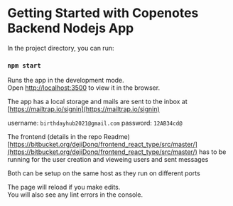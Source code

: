 # Getting Started with Copenotes Backend Nodejs App

In the project directory, you can run:

### `npm start`

Runs the app in the development mode.\
Open [http://localhost:3500](http://localhost:3500) to view it in the browser.

The app has a local storage and mails are sent to the inbox at [https://mailtrap.io/signin](https://mailtrap.io/signin)

username: `birthdayhub2021@gmail.com`
password: `12AB34cd@`

The frontend (details in the repo Readme) [https://bitbucket.org/dejiDonq/frontend_react_type/src/master/](https://bitbucket.org/dejiDonq/frontend_react_type/src/master/) has to be running for the user creation and vieweing users and sent messages

Both can be setup on the same host as they run on different ports

The page will reload if you make edits.\
You will also see any lint errors in the console.

